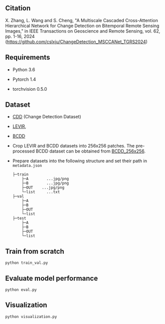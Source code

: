 ## Citation
X. Zhang, L. Wang and S. Cheng, "A Multiscale Cascaded Cross-Attention Hierarchical Network for Change Detection on Bitemporal Remote Sensing Images," in IEEE Transactions on Geoscience and Remote Sensing, vol. 62, pp. 1-16, 2024
(https://github.com/cslxju/ChangeDetection_MSCCANet_TGRS2024)

## Requirements

- Python 3.6

- Pytorch 1.4

- torchvision 0.5.0


## Dataset

- [CDD](https://drive.google.com/file/d/1GX656JqqOyBi_Ef0w65kDGVto-nHrNs9/edit) (Change Detection Dataset)
- [LEVIR](https://justchenhao.github.io/LEVIR/), 
- [BCDD](https://study.rsgis.whu.edu.cn/pages/download/)
- Crop LEVIR and BCDD datasets into 256x256 patches. The pre-processed BCDD dataset can be obtained from [BCDD_256x256](https://drive.google.com/file/d/1VrdQ-rxoGVM_8ecA-ObO0u-O8rSTpSHA/view?usp=sharing).

- Prepare datasets into the following structure and set their path in `metadata.json`
    ```
    ├─train
        ├─A        ...jpg/png
        ├─B        ...jpg/png
        ├─OUT    ...jpg/png
        └─list     ...txt
    ├─val
        ├─A
        ├─B
        ├─OUT
        └─list
    ├─test
        ├─A
        ├─B
        ├─OUT
        └─list
    ```

## Train from scratch

    python train_val.py
	
	

## Evaluate model performance

    python eval.py

## Visualization

    python visualization.py

